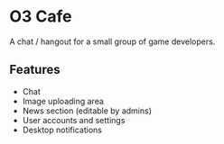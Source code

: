 O3 Cafe
=======

A chat / hangout for a small group of game developers.

Features
--------

- Chat
- Image uploading area
- News section (editable by admins)
- User accounts and settings
- Desktop notifications
